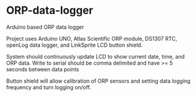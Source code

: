 ORP-data-logger
===============

Arduino based ORP data logger

Project uses Arduino UNO, Atlas Scientific ORP module, DS1307 RTC, openLog data logger, and LinkSprite LCD button shield.

System should continuously update LCD to show current date, time, and ORP data.  Write to serial should be comma delimited
and have >= 5 seconds between data points

Button shield will allow calibration of ORP sensors and setting data logging frequency and turn logging on/off.
